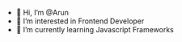 - 👋 Hi, I’m @Arun
- 👀 I’m interested in Frontend Developer
- 🌱 I’m currently learning Javascript Frameworks

<!---
Aruncool/Aruncool is a ✨ special ✨ repository because its `README.md` (this file) appears on your GitHub profile.
You can click the Preview link to take a look at your changes.
--->
